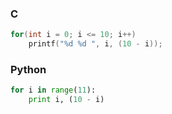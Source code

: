 ### C
```c
for(int i = 0; i <= 10; i++)
    printf("%d %d ", i, (10 - i));
```

### Python
```python
for i in range(11):
    print i, (10 - i)
```

